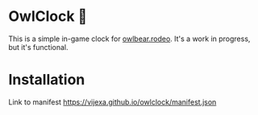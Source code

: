 # OwlClock 🦉

This is a simple in-game clock for [owlbear.rodeo](https://owlbear.rodeo). It's a work in progress, but it's functional. 

# Installation 

Link to manifest https://vijexa.github.io/owlclock/manifest.json

